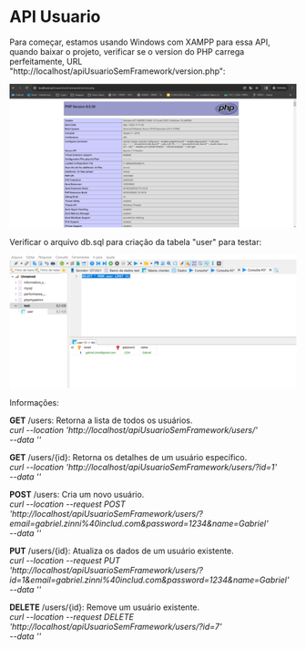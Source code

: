 # API Usuario

Para começar, estamos usando Windows com XAMPP para essa API, quando baixar o projeto, verificar se o version do PHP carrega perfeitamente, URL "http://localhost/apiUsuarioSemFramework/version.php":

<img src="001.png" alt="">
 
Verificar o arquivo db.sql para criação da tabela "user" para testar:

<img src="002.png" alt="">

Informações:

<b>GET</b> /users: Retorna a lista de todos os usuários.<br>
<i>curl --location 'http://localhost/apiUsuarioSemFramework/users/' \
--data ''</i>

<b>GET</b> /users/{id}: Retorna os detalhes de um usuário específico.<br>
<i>curl --location 'http://localhost/apiUsuarioSemFramework/users/?id=1' \
--data ''</i>

<b>POST</b> /users: Cria um novo usuário.<br>
<i>curl --location --request POST 'http://localhost/apiUsuarioSemFramework/users/?email=gabriel.zinni%40includ.com&password=1234&name=Gabriel' \
--data ''</i>

<b>PUT</b> /users/{id}: Atualiza os dados de um usuário existente.<br>
<i>curl --location --request PUT 'http://localhost/apiUsuarioSemFramework/users/?id=1&email=gabriel.zinni%40includ.com&password=1234&name=Gabriel' \
--data ''</i>

<b>DELETE</b> /users/{id}: Remove um usuário existente.<br>
<i>curl --location --request DELETE 'http://localhost/apiUsuarioSemFramework/users/?id=7' \
--data ''</i>
